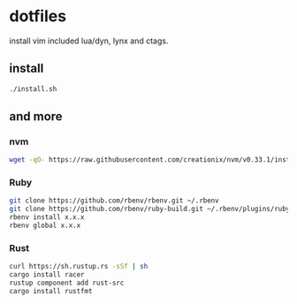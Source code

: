 # dotfiles

install vim included lua/dyn, lynx and ctags.

## install
```sh
./install.sh
```

## and more

### nvm
```sh
wget -qO- https://raw.githubusercontent.com/creationix/nvm/v0.33.1/install.sh | bash
```

### Ruby
```sh
git clone https://github.com/rbenv/rbenv.git ~/.rbenv
git clone https://github.com/rbenv/ruby-build.git ~/.rbenv/plugins/ruby-build
rbenv install x.x.x
rbenv global x.x.x
```

### Rust
```sh
curl https://sh.rustup.rs -sSf | sh
cargo install racer
rustup component add rust-src
cargo install rustfmt
```
